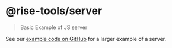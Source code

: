 # @rise-tools/server

> Basic Example of JS server

See our [example code on GitHub](https://github.com/rise-tools/rise-tools/blob/main/example/demo/src/index.ts) for a larger example of a server.